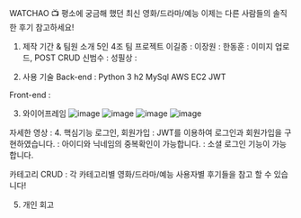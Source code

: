 WATCHAO 📺
평소에 궁금해 했던 최신 영화/드라마/예능
이제는 다른 사람들의 솔직한 후기 참고하세요!


1. 제작 기간 & 팀원 소개
5인 4조 팀 프로젝트
이길종 : 
이장원 : 
한동훈 : 이미지 업로드, POST CRUD
신범수 : 
성필상 :

2. 사용 기술
Back-end :
  Python 3
  h2
  MySql
  AWS EC2
  JWT
  
  
Front-end :



3. 와이어프레임
![image](https://user-images.githubusercontent.com/67058000/185297487-846cdde4-8b58-40b6-90c7-d857383482b7.png)
![image](https://user-images.githubusercontent.com/67058000/185297506-824866b8-6688-4afe-aa4e-70a5448228b3.png)
![image](https://user-images.githubusercontent.com/67058000/185297545-7e04334b-b4fd-4e90-a9e3-d6e38f0bbcf1.png)
![image](https://user-images.githubusercontent.com/67058000/185297569-26d4c7f4-8835-411e-9149-d4313e445ced.png)



자세한 영상 :
4. 핵심기능
로그인, 회원가입
: JWT를 이용하여 로그인과 회원가입을 구현하였습니다.
: 아이디와 닉네임의 중복확인이 가능합니다.
: 소셜 로그인 기능이 가능합니다.

카테고리 CRUD
: 각 카테고리별 영화/드라마/예능 사용자별 후기들을 참고 할 수 있습니다!


5. 개인 회고

